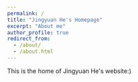 ```yaml
---
permalink: /
title: "Jingyuan He's Homepage"
excerpt: "About me"
author_profile: true
redirect_from: 
  - /about/
  - /about.html
---
```


This is the home of Jingyuan He's website:)

